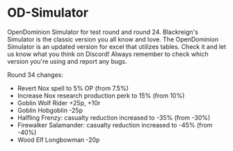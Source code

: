 # OD-Simulator

OpenDominion Simulator for test round and round 24. Blackreign's Simulator is the classic version you all know and love. The OpenDominion Simulator is an updated version for excel that utilizes tables. Check it and let us know what you think on Discord! Always remember to check which version you're using and report any bugs.

Round 34 changes:
- Revert Nox spell to 5% OP (from 7.5%)
- Increase Nox research production perk to 15% (from 10%)
- Goblin Wolf Rider +25p, +10r
- Goblin Hobgoblin -25p
- Halfling Frenzy: casualty reduction increased to -35% (from -30%)
- Firewalker Salamander: casualty reduction increased to -45% (from -40%)
- Wood Elf Longbowman -20p
